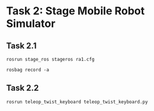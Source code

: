 # Task 2: Stage Mobile Robot Simulator

## Task 2.1


```
rosrun stage_ros stageros ra1.cfg
```


```
rosbag record -a
```


## Task 2.2

```
rosrun teleop_twist_keyboard teleop_twist_keyboard.py
```

